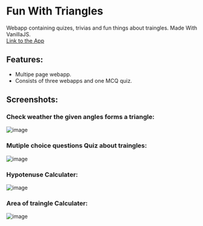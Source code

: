 # Fun With Triangles
Webapp containing quizes, trivias and fun things about traingles. Made With VanillaJS.<br>
[Link to the App](https://funoftriangles.netlify.app/area.html "funt with triangles")

## Features:
* Multipe page webapp.
* Consists of three webapps and one MCQ quiz.


## Screenshots:
### Check weather the given angles forms a triangle:
![image](https://user-images.githubusercontent.com/62604823/219692869-8f7c93aa-bb81-4d9e-867b-a07af6ea18a7.png)
### Mutiple choice questions Quiz about traingles:
![image](https://user-images.githubusercontent.com/62604823/219693300-10c42fb7-974c-41d2-ac49-7a95dad351f6.png)
### Hypotenuse Calculater:
![image](https://user-images.githubusercontent.com/62604823/219693476-b8eb5d27-5e87-443c-89fe-3eee50394400.png)
### Area of traingle Calculater:
![image](https://user-images.githubusercontent.com/62604823/219693815-b10bd902-21da-4190-956f-696c0baa9fe8.png)


